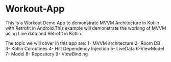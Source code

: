 # Workout-App
This is a Workout Demo App to demonstrate MVVM Architecture in Kotlin with Retrofit in Android.This example will demonstrate the working of MVVM using Live data and Retrofit in Kotlin.

The topic we will cover in this app are: 
1- MVVM architecture
2- Room DB
3- Kotlin Coroutines
4- Hilt Dependency Injection
5- LiveData
6-ViewModel
7- Model
8- Repository
9- ViewBinding
